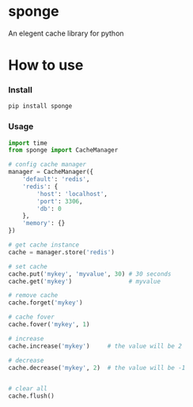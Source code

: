 # sponge
An elegent  cache library for python

# How to use

### Install
```bash
pip install sponge
```

### Usage

```python
import time
from sponge import CacheManager

# config cache manager
manager = CacheManager({
    'default': 'redis',
    'redis': {
        'host': 'localhost',
        'port': 3306,
        'db': 0
    },
    'memory': {}
})

# get cache instance
cache = manager.store('redis')

# set cache
cache.put('mykey', 'myvalue', 30) # 30 seconds
cache.get('mykey')                # myvalue

# remove cache
cache.forget('mykey')

# cache fover
cache.fover('mykey', 1)

# increase
cache.increase('mykey')     # the value will be 2

# decrease
cache.decrease('mykey', 2)  # the value will be -1


# clear all
cache.flush()

```

